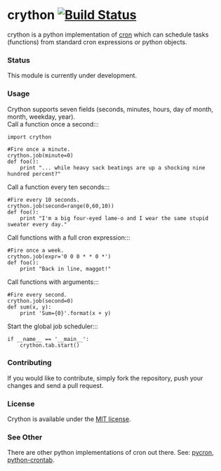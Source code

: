 # crython [![Build Status](https://travis-ci.org/ahawker/crython.png)](https://travis-ci.org/ahawker/crython)
crython is a python implementation of [cron](http://en.wikipedia.org/wiki/Cron) which can schedule tasks (functions) from standard cron expressions or python objects.

### Status
This module is currently under development.

### Usage

Crython supports seven fields (seconds, minutes, hours, day of month, month, weekday, year).  
Call a function once a second:::

    import crython
    
    #Fire once a minute.
    crython.job(minute=0)
    def foo():
        print "... while heavy sack beatings are up a shocking nine hundred percent?"
        
Call a function every ten seconds:::

    #Fire every 10 seconds.
    crython.job(second=range(0,60,10))
    def foo():
        print "I'm a big four-eyed lame-o and I wear the same stupid sweater every day."
        
Call functions with a full cron expression:::

    #Fire once a week.
    crython.job(expr='0 0 0 * * 0 *')
    def foo():
        print "Back in line, maggot!"

Call functions with arguments:::

    #Fire every second.
    crython.job(second=0)
    def sum(x, y):
        print 'Sum={0}'.format(x + y)

Start the global job scheduler:::
    
    if __name__ == '__main__':
        crython.tab.start()

### Contributing
If you would like to contribute, simply fork the repository, push your changes and send a pull request.

### License
Crython is available under the [MIT license](https://github.com/ahawker/crython/blob/master/license.md).

### See Other
There are other python implementations of cron out there.
See: [pycron](http://www.kalab.com/freeware/pycron/pycron.htm), [python-crontab](http://pypi.python.org/pypi/python-crontab/).